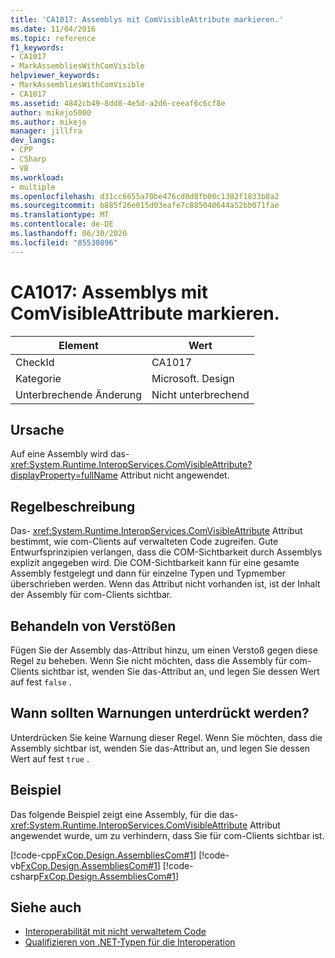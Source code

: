 ```yaml
---
title: 'CA1017: Assemblys mit ComVisibleAttribute markieren.'
ms.date: 11/04/2016
ms.topic: reference
f1_keywords:
- CA1017
- MarkAssembliesWithComVisible
helpviewer_keywords:
- MarkAssembliesWithComVisible
- CA1017
ms.assetid: 4842cb49-8dd8-4e5d-a2d6-ceeaf6c6cf8e
author: mikejo5000
ms.author: mikejo
manager: jillfra
dev_langs:
- CPP
- CSharp
- VB
ms.workload:
- multiple
ms.openlocfilehash: d31cc6655a70be476cd0d8fb00c1382f1833b8a2
ms.sourcegitcommit: b885f26e015d03eafe7c885040644a52bb071fae
ms.translationtype: MT
ms.contentlocale: de-DE
ms.lasthandoff: 06/30/2020
ms.locfileid: "85530896"
---
```

# <a name="ca1017-mark-assemblies-with-comvisibleattribute"></a>CA1017: Assemblys mit ComVisibleAttribute markieren.

|Element|Wert|
|-|-|
|CheckId|CA1017|
|Kategorie|Microsoft. Design|
|Unterbrechende Änderung|Nicht unterbrechend|

## <a name="cause"></a>Ursache
Auf eine Assembly wird das- <xref:System.Runtime.InteropServices.ComVisibleAttribute?displayProperty=fullName> Attribut nicht angewendet.

## <a name="rule-description"></a>Regelbeschreibung
Das- <xref:System.Runtime.InteropServices.ComVisibleAttribute> Attribut bestimmt, wie com-Clients auf verwalteten Code zugreifen. Gute Entwurfsprinzipien verlangen, dass die COM-Sichtbarkeit durch Assemblys explizit angegeben wird. Die COM-Sichtbarkeit kann für eine gesamte Assembly festgelegt und dann für einzelne Typen und Typmember überschrieben werden. Wenn das Attribut nicht vorhanden ist, ist der Inhalt der Assembly für com-Clients sichtbar.

## <a name="how-to-fix-violations"></a>Behandeln von Verstößen
Fügen Sie der Assembly das-Attribut hinzu, um einen Verstoß gegen diese Regel zu beheben. Wenn Sie nicht möchten, dass die Assembly für com-Clients sichtbar ist, wenden Sie das-Attribut an, und legen Sie dessen Wert auf fest `false` .

## <a name="when-to-suppress-warnings"></a>Wann sollten Warnungen unterdrückt werden?
Unterdrücken Sie keine Warnung dieser Regel. Wenn Sie möchten, dass die Assembly sichtbar ist, wenden Sie das-Attribut an, und legen Sie dessen Wert auf fest `true` .

## <a name="example"></a>Beispiel
Das folgende Beispiel zeigt eine Assembly, für die das- <xref:System.Runtime.InteropServices.ComVisibleAttribute> Attribut angewendet wurde, um zu verhindern, dass Sie für com-Clients sichtbar ist.

[!code-cpp[FxCop.Design.AssembliesCom#1](../code-quality/codesnippet/CPP/ca1017-mark-assemblies-with-comvisibleattribute_1.cpp)]
[!code-vb[FxCop.Design.AssembliesCom#1](../code-quality/codesnippet/VisualBasic/ca1017-mark-assemblies-with-comvisibleattribute_1.vb)]
[!code-csharp[FxCop.Design.AssembliesCom#1](../code-quality/codesnippet/CSharp/ca1017-mark-assemblies-with-comvisibleattribute_1.cs)]

## <a name="see-also"></a>Siehe auch

- [Interoperabilität mit nicht verwaltetem Code](/dotnet/framework/interop/index)
- [Qualifizieren von .NET-Typen für die Interoperation](/dotnet/framework/interop/qualifying-net-types-for-interoperation)

